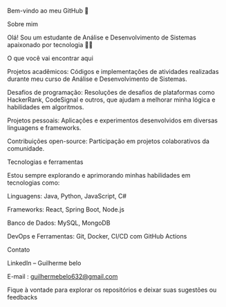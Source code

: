 Bem-vindo ao meu GitHub 🫡

Sobre mim

Olá! Sou um estudante de Análise e Desenvolvimento de Sistemas apaixonado por tecnologia 🧑‍💻

O que você vai encontrar aqui

Projetos acadêmicos: Códigos e implementações de atividades realizadas durante meu curso de Análise e Desenvolvimento de Sistemas.

Desafios de programação: Resoluções de desafios de plataformas como HackerRank, CodeSignal e outros, que ajudam a melhorar minha lógica e habilidades em algoritmos.

Projetos pessoais: Aplicações e experimentos desenvolvidos em diversas linguagens e frameworks.

Contribuições open-source: Participação em projetos colaborativos da comunidade.


Tecnologias e ferramentas

Estou sempre explorando e aprimorando minhas habilidades em tecnologias como:

Linguagens: Java, Python, JavaScript, C#

Frameworks: React, Spring Boot, Node.js

Banco de Dados: MySQL, MongoDB

DevOps e Ferramentas: Git, Docker, CI/CD com GitHub Actions


Contato

LinkedIn – Guilherme belo

E-mail : guilhermebelo632@gmail.com

Fique à vontade para explorar os repositórios e deixar suas sugestões ou feedbacks

<!---
guilherme2523/guilherme2523 is a ✨ special ✨ repository because its `README.md` (this file) appears on your GitHub profile.
You can click the Preview link to take a look at your changes.
--->

